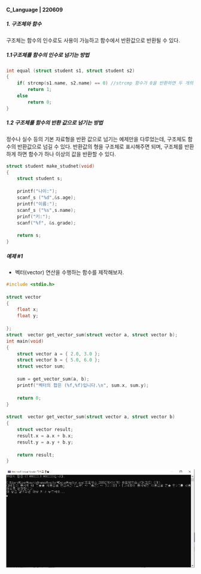 #### C_Language | 220609



##### 1. 구조체와 함수

구조체는 함수의 인수로도 사용이 가능하고 함수에서 반환값으로 반환될 수 있다.



##### 1.1구조체를 함수의 인수로 넘기는 방법



```c
int equal (struct student s1, struct student s2)
{
	if( strcmp(s1.name, s2.name) == 0) //strcmp 함수가 0을 반환하면 두 개의 문자열이 같다는 의미
		return 1;
	else
		return 0;
}
```



##### 1.2 구조체를 함수의 반환 값으로 넘기는 방법

 정수나 실수 등의 기본 자료형을 반환 값으로 넘기는 예제만을 다루었는데, 구조체도 함수의 반환값으로 넘길 수 있다. 반환값의 형을 구조체로 표시해주면 되며, 구조체를 반환하게 하면 함수가 하나 이상의 값을 반환할 수 있다.



```c
struct student make_studnet(void)
{
	struct student s;
	
	printf("나이:");
	scanf_s ("%d",&s.age);
	printf("이름:");
	scanf_s ("%s",s.name);
	prinf("키:");
	scanf("%f", &s.grade);
	
	return s;
}
```





##### 예제 #1

- 벡터(vector) 연산을 수행하는 함수를 제작해보자.

```c
#include <stdio.h>

struct vector
{
	float x;
	float y;

};
struct  vector get_vector_sum(struct vector a, struct vector b);
int main(void)
{
	struct vector a = { 2.0, 3.0 }; 
	struct vector b = { 5.0, 6.0 };
	struct vector sum;
	
	sum = get_vector_sum(a, b);
	printf("벡터의 합은 (%f,%f)입니다.\n", sum.x, sum.y);

	return 0;
}

struct  vector get_vector_sum(struct vector a, struct vector b)
{
	struct vector result;
	result.x = a.x + b.x;
	result.y = a.y + b.y;

	return result;
}
```

![image-20220609212533383](https://github.com/jinsirie/TIL/blob/361206ac7afdce98c81fa49482a85477de323bd4/img/image-20220609212533383.png)